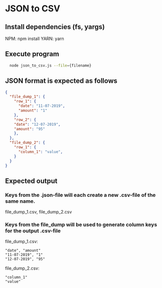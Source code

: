 # JSON to CSV

## Install dependencies (fs, yargs)
NPM: npm install
YARN: yarn

## Execute program
```Bash
  node json_to_csv.js --file={filename}
```

## JSON format is expected as follows
```JSON
{
  "file_dump_1": {
    "row_1": {
      "date": "11-07-2019",
      "amount": "1"
    },
    "row_2": {
    "date": "12-07-2019",
    "amount": "95"
    },
  },
  "file_dump_2": { 
    "row_1": {
      "column_1": "value",
    }
  }
}
```
## Expected output
### Keys from the .json-file will each create a new .csv-file of the same name.
file_dump_1.csv, file_dump_2.csv

### Keys from the file_dump will be used to generate column keys for the output .csv-file
file_dump_1.csv:
```
"date", "amount"
"11-07-2019", "1"
"12-07-2019", "95"
```
file_dump_2.csv:
```
"column_1"
"value"
```
